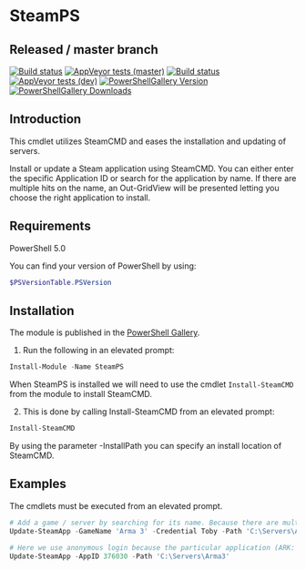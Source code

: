 ﻿# SteamPS

## Released / master branch

[![Build status](https://img.shields.io/appveyor/ci/hjorslev/SteamPS.svg?label=MASTER&style=for-the-badge&logo=appveyor)](https://ci.appveyor.com/project/hjorslev/steamps)
[![AppVeyor tests (master)](https://img.shields.io/appveyor/tests/hjorslev/SteamPS.svg?label=MASTER&style=for-the-badge&logo=appveyor)](https://ci.appveyor.com/project/hjorslev/steamps/build/tests)
[![Build status](https://img.shields.io/appveyor/ci/hjorslev/SteamPS/dev.svg?label=DEV&style=for-the-badge&logo=appveyor)](https://ci.appveyor.com/project/hjorslev/steamps)
[![AppVeyor tests (dev)](https://img.shields.io/appveyor/tests/hjorslev/SteamPS/dev.svg?label=DEV&style=for-the-badge&logo=appveyor)](https://ci.appveyor.com/project/hjorslev/steamps/build/tests)
[![PowerShellGallery Version](https://img.shields.io/powershellgallery/v/SteamPS.svg?style=for-the-badge)](https://www.powershellgallery.com/packages/SteamPS)
[![PowerShellGallery Downloads](https://img.shields.io/powershellgallery/dt/SteamPS.svg?style=for-the-badge)](https://www.powershellgallery.com/packages/SteamPS)

## Introduction

This cmdlet utilizes SteamCMD and eases the installation and updating of servers.

Install or update a Steam application using SteamCMD.
You can either enter the specific Application ID or search for the application
by name. If there are multiple hits on the name, an Out-GridView will be presented
letting you choose the right application to install.

## Requirements

PowerShell 5.0

You can find your version of PowerShell by using:

```powershell
$PSVersionTable.PSVersion
```

## Installation

The module is published in the [PowerShell Gallery](https://www.powershellgallery.com/packages/SteamPS).

1. Run the following in an elevated prompt:

```powershell
Install-Module -Name SteamPS
```

When SteamPS is installed we will need to use the cmdlet `Install-SteamCMD` from
the module to install SteamCMD.

2. This is done by calling Install-SteamCMD from an elevated prompt:

```powershell
Install-SteamCMD
```

By using the parameter -InstallPath you can specify an install location of SteamCMD.

## Examples

The cmdlets must be executed from an elevated prompt.

```powershell
# Add a game / server by searching for its name. Because there are multiple hits when searching for Arma 3, the user will be promoted to select the right application.
Update-SteamApp -GameName 'Arma 3' -Credential Toby -Path 'C:\Servers\Arma3'

# Here we use anonymous login because the particular application (ARK: Survival Evolved Dedicated Server) doesn't require login.
Update-SteamApp -AppID 376030 -Path 'C:\Servers\Arma3'
```
